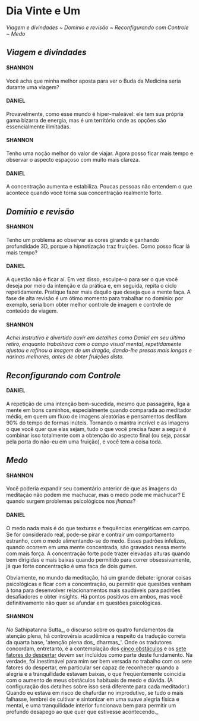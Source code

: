 # Dia Vinte e Um

_Viagem e divindades ~ Domínio e revisão ~ Reconfigurando com Controle ~ Medo_

## _Viagem e divindades_

#### SHANNON

Você acha que minha melhor aposta para ver o Buda da Medicina seria durante uma viagem?

#### DANIEL

Provavelmente, como esse mundo é hiper-maleável: ele tem sua própria gama bizarra de energia, mas é um território onde as opções são essencialmente ilimitadas.

#### SHANNON

Tenho uma noção melhor do valor de viajar. Agora posso ficar mais tempo e observar o aspecto espaçoso com muito mais clareza.

#### DANIEL

A concentração aumenta e estabiliza. Poucas pessoas não entendem o que acontece quando você torna sua concentração realmente forte.

## _Domínio e revisão_

#### SHANNON

Tenho um problema ao observar as cores girando e ganhando profundidade 3D, porque a hipnotização traz fruições. Como posso ficar lá mais tempo?

#### DANIEL

A questão não é ficar aí. Em vez disso, esculpe-o para ser o que você deseja por meio da intenção e da prática e, em seguida, repita o ciclo repetidamente. Pratique fazer mais daquilo que deseja que a mente faça. A fase de alta revisão é um ótimo momento para trabalhar no domínio: por exemplo, seria bom obter melhor controle de imagem e controle de conteúdo de viagem.

#### SHANNON

_Achei instrutivo e divertido ouvir em detalhes como Daniel em seu último retiro, enquanto trabalhava com o campo visual mental, repetidamente ajustou e refinou a imagem de um dragão, dando-lhe presas mais longas e narinas melhores, antes de obter fruições disto._

## _Reconfigurando com Controle_

#### DANIEL

A repetição de uma intenção bem-sucedida, mesmo que passageira, liga a mente em bons caminhos, especialmente quando comparada ao meditador médio, em quem um fluxo de imagens aleatórias e pensamentos desfilam 90% do tempo de formas inúteis. Tornando o mantra incrível e as imagens o que você quer que elas sejam, tudo o que você precisa fazer a seguir é combinar isso totalmente com a obtenção do aspecto final (ou seja, passar pela porta do não-eu em uma fruição), e você tem a coisa toda.

## _Medo_

#### SHANNON

Você poderia expandir seu comentário anterior de que as imagens da meditação não podem me machucar, mas o medo pode me machucar? E quando surgem problemas psicológicos nos _jhanas_?

#### DANIEL

O medo nada mais é do que texturas e frequências energéticas em campo. Se for considerado real, pode-se pirar e contrair um comportamento estranho, com o medo alimentando-se do medo. Esses padrões infelizes, quando ocorrem em uma mente concentrada, são gravados nessa mente com mais força. A concentração forte pode trazer elevadas alturas quando bem dirigidas e mais baixas quando permitido para correr obsessivamente, já que forte concentração é uma faca de dois gumes.

Obviamente, no mundo da meditação, há um grande debate: ignorar coisas psicológicas e ficar com a concentração, ou permitir que questões venham à tona para desenvolver relacionamentos mais saudáveis ​​para padrões desafiadores e obter insights. Há pontos positivos em ambos, mas você definitivamente não quer se afundar em questões psicológicas.

#### SHANNON

_No_ Sathipatanna Sutta_, o discurso sobre os quatro fundamentos da atenção plena, há controvérsia acadêmica a respeito da tradução correta da quarta base, 'atenção plena dos_ dharmas_'. Onde os tradutores concordam, entretanto, é a contemplação dos <span style="text-decoration: underline">cinco obstáculos</span> e os <span style="text-decoration: underline">sete fatores do despertar</span> devem ser incluídos como parte deste fundamento. Na verdade, foi inestimável para mim ser bem versada no trabalho com os sete fatores do despertar, em particular ser capaz de reconhecer quando a alegria e a tranquilidade estavam baixas, o que freqüentemente coincidia com o aumento de meus obstáculos habituais de medo e dúvida. (A configuração dos detalhes sobre isso será diferente para cada meditador.) Quando eu estava em risco de chafurdar no improdutivo, se tudo o mais falhasse, lembrei de cultivar e sintonizar em uma suave alegria física e mental, e uma tranquilidade interior funcionava bem para permitir um profundo desapego ao que quer que estivesse acontecendo._
